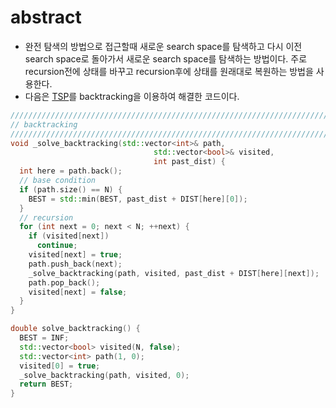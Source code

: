 # abstract

- 완전 탐색의 방법으로 접근할때 새로운 search space를 탐색하고 다시
  이전 search space로 돌아가서 새로운 search space를 탐색하는 방법이다.
  주로 recursion전에 상태를 바꾸고 recursion후에 상태를 원래대로 복원하는
  방법을 사용한다.
- 다음은 [TSP](/algospot/TSP2)를 backtracking을 이용하여 해결한
  코드이다.

```cpp
////////////////////////////////////////////////////////////////////////////////
// backtracking
////////////////////////////////////////////////////////////////////////////////
void _solve_backtracking(std::vector<int>& path,
                                std::vector<bool>& visited,
                                int past_dist) {
  int here = path.back();
  // base condition
  if (path.size() == N) {
    BEST = std::min(BEST, past_dist + DIST[here][0]);
  }
  // recursion
  for (int next = 0; next < N; ++next) {
    if (visited[next])
      continue;
    visited[next] = true;
    path.push_back(next);
    _solve_backtracking(path, visited, past_dist + DIST[here][next]);
    path.pop_back();
    visited[next] = false;
  }
}

double solve_backtracking() {
  BEST = INF;
  std::vector<bool> visited(N, false);
  std::vector<int> path(1, 0);
  visited[0] = true;
  _solve_backtracking(path, visited, 0);
  return BEST;
}
```
